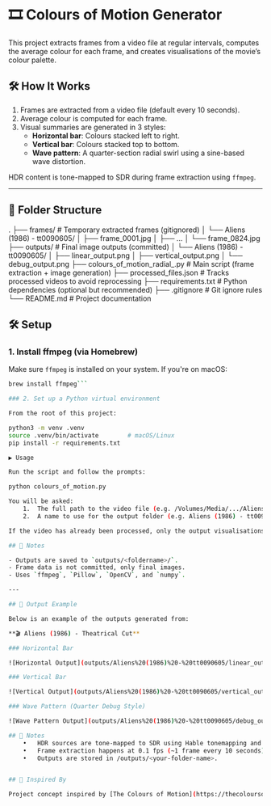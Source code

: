# 🎞 Colours of Motion Generator

This project extracts frames from a video file at regular intervals, computes the average colour for each frame, and creates visualisations of the movie’s colour palette.

## 🛠 How It Works

1. Frames are extracted from a video file (default every 10 seconds).
2. Average colour is computed for each frame.
3. Visual summaries are generated in 3 styles:
   - **Horizontal bar**: Colours stacked left to right.
   - **Vertical bar**: Colours stacked top to bottom.
   - **Wave pattern**: A quarter-section radial swirl using a sine-based wave distortion.

HDR content is tone-mapped to SDR during frame extraction using `ffmpeg`.

---

## 📁 Folder Structure

.
├── frames/                           # Temporary extracted frames (gitignored)
│   └── Aliens (1986) - tt0090605/
│       ├── frame_0001.jpg
│       ├── ...
│       └── frame_0824.jpg
├── outputs/                          # Final image outputs (committed)
│   └── Aliens (1986) - tt0090605/
│       ├── linear_output.png
│       ├── vertical_output.png
│       └── debug_output.png
├── colours_of_motion_radial_.py              # Main script (frame extraction + image generation)
├── processed_files.json              # Tracks processed videos to avoid reprocessing
├── requirements.txt                  # Python dependencies (optional but recommended)
├── .gitignore                        # Git ignore rules
└── README.md                         # Project documentation

## 🛠️ Setup

### 1. Install ffmpeg (via Homebrew)

Make sure `ffmpeg` is installed on your system. If you're on macOS:

```bash
brew install ffmpeg```

### 2. Set up a Python virtual environment

From the root of this project:

python3 -m venv .venv
source .venv/bin/activate        # macOS/Linux
pip install -r requirements.txt

▶️ Usage

Run the script and follow the prompts:

python colours_of_motion.py

You will be asked:
	1.	The full path to the video file (e.g. /Volumes/Media/.../Aliens.mkv)
	2.	A name to use for the output folder (e.g. Aliens (1986) - tt0090605)

If the video has already been processed, only the output visualisations will be regenerated.

## 📌 Notes

- Outputs are saved to `outputs/<foldername>/`.
- Frame data is not committed, only final images.
- Uses `ffmpeg`, `Pillow`, `OpenCV`, and `numpy`.

---

## 📂 Output Example

Below is an example of the outputs generated from:

**🎬 Aliens (1986) - Theatrical Cut**

### Horizontal Bar

![Horizontal Output](outputs/Aliens%20(1986)%20-%20tt0090605/linear_output.png)

### Vertical Bar

![Vertical Output](outputs/Aliens%20(1986)%20-%20tt0090605/vertical_output.png)

### Wave Pattern (Quarter Debug Style)

![Wave Pattern Output](outputs/Aliens%20(1986)%20-%20tt0090605/debug_output.png)

## 🧠 Notes
	•	HDR sources are tone-mapped to SDR using Hable tonemapping and BT.709 output profile.
	•	Frame extraction happens at 0.1 fps (~1 frame every 10 seconds).
	•	Outputs are stored in /outputs/<your-folder-name>.


## 📸 Inspired By

Project concept inspired by [The Colours of Motion](https://thecoloursofmotion.com/), visualising the emotional palette of cinema.